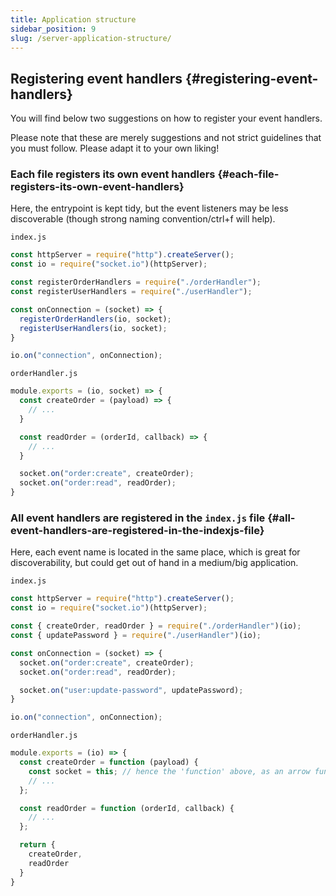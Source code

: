 ```yaml
---
title: Application structure
sidebar_position: 9
slug: /server-application-structure/
---
```


## Registering event handlers {#registering-event-handlers}

You will find below two suggestions on how to register your event handlers.

Please note that these are merely suggestions and not strict guidelines that you must follow. Please adapt it to your own liking!

### Each file registers its own event handlers {#each-file-registers-its-own-event-handlers}

Here, the entrypoint is kept tidy, but the event listeners may be less discoverable (though strong naming convention/ctrl+f will help).

`index.js`

```js
const httpServer = require("http").createServer();
const io = require("socket.io")(httpServer);

const registerOrderHandlers = require("./orderHandler");
const registerUserHandlers = require("./userHandler");

const onConnection = (socket) => {
  registerOrderHandlers(io, socket);
  registerUserHandlers(io, socket);
}

io.on("connection", onConnection);
```

`orderHandler.js`

```js
module.exports = (io, socket) => {
  const createOrder = (payload) => {
    // ...
  }

  const readOrder = (orderId, callback) => {
    // ...
  }

  socket.on("order:create", createOrder);
  socket.on("order:read", readOrder);
}
```

### All event handlers are registered in the `index.js` file {#all-event-handlers-are-registered-in-the-indexjs-file}

Here, each event name is located in the same place, which is great for discoverability, but could get out of hand in a medium/big application.

`index.js`

```js
const httpServer = require("http").createServer();
const io = require("socket.io")(httpServer);

const { createOrder, readOrder } = require("./orderHandler")(io);
const { updatePassword } = require("./userHandler")(io);

const onConnection = (socket) => {
  socket.on("order:create", createOrder);
  socket.on("order:read", readOrder);

  socket.on("user:update-password", updatePassword);
}

io.on("connection", onConnection);
```

`orderHandler.js`

```js
module.exports = (io) => {
  const createOrder = function (payload) {
    const socket = this; // hence the 'function' above, as an arrow function will not work
    // ...
  };

  const readOrder = function (orderId, callback) {
    // ...
  };

  return {
    createOrder,
    readOrder
  }
}
```
